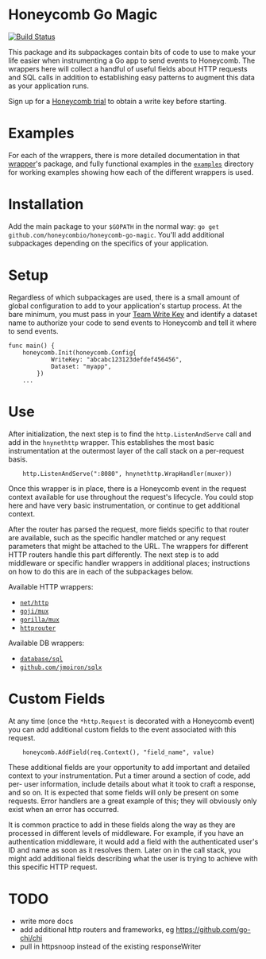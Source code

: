 # Honeycomb Go Magic

[![Build Status](https://travis-ci.org/honeycombio/honeycomb-go-magic.svg?branch=master)](https://travis-ci.org/honeycombio/honeycomb-go-magic)

This package and its subpackages contain bits of code to use to make your life
easier when instrumenting a Go app to send events to Honeycomb. The wrappers
here will collect a handful of useful fields about HTTP requests and SQL calls
in addition to establishing easy patterns to augment this data as your
application runs.

Sign up for a [Honeycomb trial](https://ui.honeycomb.io/signup) to obtain a write key before starting.

# Examples

For each of the wrappers, there is more detailed documentation in that
[wrapper](wrappers/)'s package, and fully functional examples in the
[`examples`](examples/) directory for working examples showing how each of the
different wrappers is used.

# Installation

Add the main package to your `$GOPATH` in the normal way: `go get
github.com/honeycombio/honeycomb-go-magic`. You'll add additional subpackages
depending on the specifics of your application.

# Setup

Regardless of which subpackages are used, there is a small amount of global
configuration to add to your application's startup process. At the bare minimum,
you must pass in your [Team Write Key](https://ui.honeycomb.io/account) and
identify a dataset name to authorize your code to send events to Honeycomb and
tell it where to send events.

```golang
func main() {
	honeycomb.Init(honeycomb.Config{
			WriteKey: "abcabc123123defdef456456",
			Dataset: "myapp",
		})
	...
```

# Use

After initialization, the next step is to find the `http.ListenAndServe` call
and add in the `hnynethttp` wrapper. This establishes the most basic
instrumentation at the outermost layer of the call stack on a per-request basis.

```golang
	http.ListenAndServe(":8080", hnynethttp.WrapHandler(muxer))
```

Once this wrapper is in place, there is a Honeycomb event in the request context
available for use throughout the request's lifecycle.  You could stop here and
have very basic instrumentation, or continue to get additional context.

After the router has parsed the request, more fields specific to that router are
available, such as the specific handler matched or any request parameters that
might be attached to the URL. The wrappers for different HTTP routers handle
this part differently. The next step is to add middleware or specific handler
wrappers in additional places; instructions on how to do this are in each of the
subpackages below.

Available HTTP wrappers:

* [`net/http`](wrappers/hnynethttp)
* [`goji/mux`](wrappers/hnygoji)
* [`gorilla/mux`](wrappers/hnygorilla)
* [`httprouter`](wrappers/hnyhttprouter)

Available DB wrappers:

* [`database/sql`](wrappers/hnysql)
* [`github.com/jmoiron/sqlx`](wrappers/hnysqlx)

# Custom Fields

At any time (once the `*http.Request` is decorated with a Honeycomb event) you can add additional custom fields to the event associated with this request.

```golang
	honeycomb.AddField(req.Context(), "field_name", value)
```

These additional fields are your opportunity to add important and detailed
context to your instrumentation. Put a timer around a section of code, add per-
user information, include details about what it took to craft a response, and so
on. It is expected that some fields will only be present on some requests. Error
handlers are a great example of this; they will obviously only exist when an
error has occurred.

It is common practice to add in these fields along the way as they are processed
in different levels of middleware.  For example, if you have an authentication
middleware, it would add a field with the authenticated user's ID and name as
soon as it resolves them. Later on in the call stack, you might add additional
fields describing what the user is trying to achieve with this specific HTTP
request.

# TODO
* write more docs
* add additional http routers and frameworks, eg https://github.com/go-chi/chi
* pull in httpsnoop instead of the existing responseWriter
